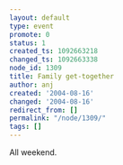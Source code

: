 ```yaml
---
layout: default
type: event
promote: 0
status: 1
created_ts: 1092663218
changed_ts: 1092663338
node_id: 1309
title: Family get-together
author: anj
created: '2004-08-16'
changed: '2004-08-16'
redirect_from: []
permalink: "/node/1309/"
tags: []
---
```

All weekend.
